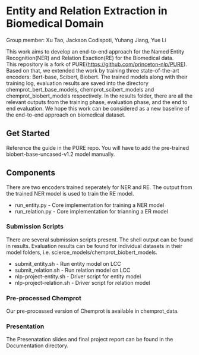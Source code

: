 # Entity and Relation Extraction in Biomedical Domain
Group member: Xu Tao, Jackson Codispoti, Yuhang Jiang, Yue Li

This work aims to develop an end-to-end approach for the Named Entity Recognition(NER) and Relation Exaction(RE) for the Biomedical data.  
This repository is a fork of PURE(https://github.com/princeton-nlp/PURE).  Based on that, we extended the work by training three state-of-the-art encoders: Bert-base, Scibert, Biobert. The trained models along with their training log,  evaluation results  are saved into the directory chemprot_bert_base_models, chemprot_scibert_models and chemprot_biobert_models respectively. In the results folder, there are all the relevant outputs from the training phase, evaluation phase, and the end to end evaluation. We hope this work can be considered as a new baseline of the end-to-end approach on biomedical dataset.  

## Get Started
Reference the guide in the PURE repo.
You will have to add the pre-trained biobert-base-uncased-v1.2 model manually.

## Components
There are two encoders trained seperately for NER and RE. The output from the trained NER model is used to train the RE model. 

- run_entity.py      - Core implementation for training a NER model
- run_relation.py    - Core implementation for trianning a ER model



### Submission Scripts
There are several submission scripts present. The shell output can be found in results. Evaluation results can be found for individual datasets in their model folders, i.e. scierce_models/chemprot_biobert_models.

- submit_entity.sh - Run entity model on LCC
- submit_relation.sh - Run relation model on LCC
- nlp-project-entity.sh - Driver script for entity model
- nlp-project-relation.sh - Driver script for relation model

### Pre-processed Chemprot
Our pre-processed version of Chemprot is available in chemprot_data.

### Presentation
The Presenatation slides and final project report can be found in the Documentation directory.  
